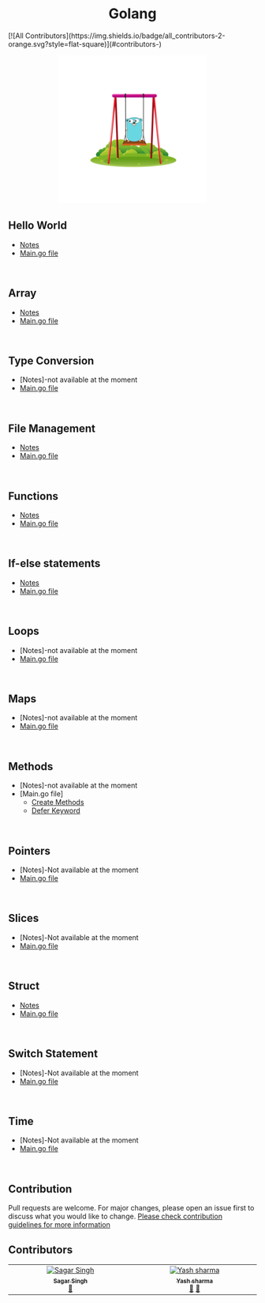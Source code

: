 <h1 align="center">Golang</h1>
<!-- ALL-CONTRIBUTORS-BADGE:START - Do not remove or modify this section -->
[![All Contributors](https://img.shields.io/badge/all_contributors-2-orange.svg?style=flat-square)](#contributors-)
<!-- ALL-CONTRIBUTORS-BADGE:END -->
<p align="center">
  <img width="300" height="300" src="./golang.gif">
</p>

## Hello World

- [Notes](https://github.com/Yashsharma1911/Golang-tutorial/blob/main/1-Hello_World%20%F0%9F%91%8B/README.md)
- [Main.go file](https://github.com/Yashsharma1911/Golang-tutorial/blob/main/1-Hello_World%20%F0%9F%91%8B/main.go)

<br>

## Array 
- [Notes](https://github.com/Yashsharma1911/Golang-tutorial/blob/main/Array/README.md)
- [Main.go file](https://github.com/Yashsharma1911/Golang-tutorial/blob/main/Array/main.go)

<br>

## Type Conversion
- [Notes]-not available at the moment
- [Main.go file](https://github.com/Yashsharma1911/Golang-tutorial/blob/main/Conversions/main.go)

<br>

## File Management
- [Notes](https://github.com/Yashsharma1911/Golang-tutorial/blob/main/File/README.md)
- [Main.go file](https://github.com/Yashsharma1911/Golang-tutorial/blob/main/File/main.go)

<br>

## Functions
- [Notes](https://github.com/Yashsharma1911/Golang-tutorial/blob/main/Function/README.md)
- [Main.go file](https://github.com/Yashsharma1911/Golang-tutorial/blob/main/Function/main.go)

<br>

## If-else statements
- [Notes](https://github.com/Yashsharma1911/Golang-tutorial/blob/main/If-else/README.md)
- [Main.go file](https://github.com/Yashsharma1911/Golang-tutorial/blob/main/If-else/main.go)

<br>

## Loops
- [Notes]-not available at the moment
- [Main.go file](https://github.com/Yashsharma1911/Golang-tutorial/blob/main/Loops/main.go)

<br>

## Maps
- [Notes]-not available at the moment
- [Main.go file](https://github.com/Yashsharma1911/Golang-tutorial/blob/main/Maps/main.go)

<br>

## Methods
- [Notes]-not available at the moment
- [Main.go file]
	- [Create Methods](https://github.com/Yashsharma1911/Golang-tutorial/blob/main/Methods/1-Create_Methods/main.go)
 	- [Defer Keyword](https://github.com/Yashsharma1911/Golang-tutorial/blob/main/Methods/2-Defer_keyword/main.go)

<br>

## Pointers
- [Notes]-Not available at the moment
- [Main.go file](https://github.com/Yashsharma1911/Golang-tutorial/blob/main/Pointers/main.go)

<br>

## Slices
- [Notes]-Not available at the moment
- [Main.go file](https://github.com/Yashsharma1911/Golang-tutorial/blob/main/Slices/main.go)

<br>

## Struct
- [Notes](https://github.com/Yashsharma1911/Golang-tutorial/blob/main/Struct/README.md)
- [Main.go file](https://github.com/Yashsharma1911/Golang-tutorial/blob/main/Struct/main.go)

<br>

## Switch Statement
- [Notes]-Not available at the moment
- [Main.go file](https://github.com/Yashsharma1911/Golang-tutorial/blob/main/Switch_Statement/main.go)

<br>

## Time
- [Notes]-Not available at the moment
- [Main.go file](https://github.com/Yashsharma1911/Golang-tutorial/blob/main/Time/main.go)

<br>



## Contribution

Pull requests are welcome. For major changes, please open an issue first to discuss what you would like to change. [Please check contribution guidelines for more information](./CONTRIBUTING.md)

## Contributors

<!-- ALL-CONTRIBUTORS-LIST:START - Do not remove or modify this section -->
<!-- prettier-ignore-start -->
<!-- markdownlint-disable -->
<table>
  <tbody>
    <tr>
      <td align="center" valign="top" width="14.28%"><a href="https://github.com/SagarSingh2003"><img src="https://avatars.githubusercontent.com/u/129133613?v=4?s=100" width="100px;" alt="Sagar Singh"/><br /><sub><b>Sagar Singh</b></sub></a><br /><a href="https://github.com/Yashsharma1911/Golang-tutorial/commits?author=SagarSingh2003" title="Documentation">📖</a></td>
      <td align="center" valign="top" width="14.28%"><a href="https://yashsharma.netlify.app/"><img src="https://avatars.githubusercontent.com/u/71271069?v=4?s=100" width="100px;" alt="Yash sharma"/><br /><sub><b>Yash sharma</b></sub></a><br /><a href="https://github.com/Yashsharma1911/Golang-tutorial/pulls?q=is%3Apr+reviewed-by%3AYashsharma1911" title="Reviewed Pull Requests">👀</a> <a href="#maintenance-Yashsharma1911" title="Maintenance">🚧</a></td>
    </tr>
  </tbody>
</table>

<!-- markdownlint-restore -->
<!-- prettier-ignore-end -->

<!-- ALL-CONTRIBUTORS-LIST:END -->
<!-- prettier-ignore-start -->
<!-- markdownlint-disable -->

<!-- markdownlint-restore -->
<!-- prettier-ignore-end -->

<!-- ALL-CONTRIBUTORS-LIST:END -->
